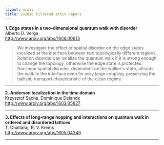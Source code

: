 ```yaml
---
layout: arxiv
title: 202016 Filtered arXiv Papers
---
```


**1.    Edge states in a two-dimensional quantum walk with disorder**  
Alberto D. Verga  
http://www.arxiv.org/abs/1606.00613  
<blockquote>
<p>
We investigate the effect of spatial disorder on the edge states localized at the interface between two topologically different regions. Rotation disorder can localize the quantum walk if it is strong enough to change the topology, otherwise the edge state is protected. Nonlinear spatial disorder, dependent on the walker's state, attracts the walk to the interface even for very large coupling, preserving the ballistic transport characteristic of the clean regime.
</p>
</blockquote>

------

**2.    Anderson localization in the time domain**  
Krzysztof Sacha, Dominique Delande  
http://www.arxiv.org/abs/1603.05827  
<blockquote>
<p>

</p>
</blockquote>

------

**3.    Effects of long-range hopping and interactions on quantum walk in ordered and disordered lattices**  
T. Chattaraj, R. V. Krems  
http://www.arxiv.org/abs/1605.04349  
<blockquote>
<p>

</p>
</blockquote>

------

